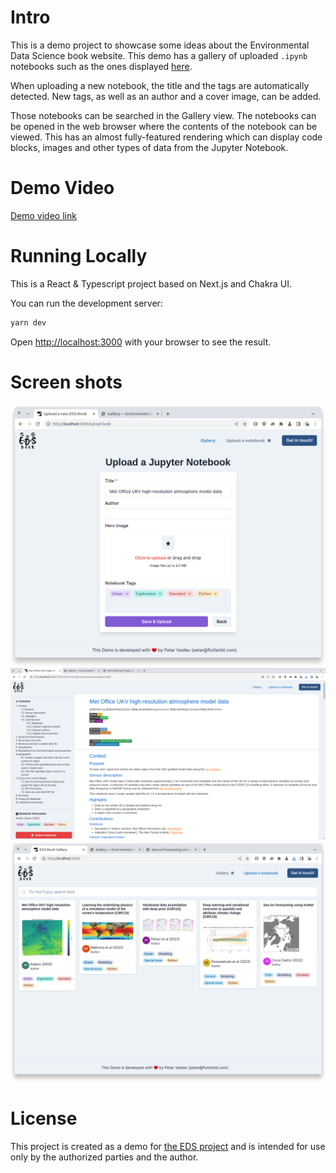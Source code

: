 # Intro

This is a demo project to showcase some ideas about the Environmental Data Science book website. This demo has a gallery of uploaded `.ipynb` notebooks such as the ones displayed [here](https://edsbook.org/notebooks/gallery).

When uploading a new notebook, the title and the tags are automatically detected. New tags, as well as an author and a cover image, can be added.

Those notebooks can be searched in the Gallery view. The notebooks can be opened in the web browser where the contents of the notebook can be viewed. This has an almost fully-featured rendering which can display code blocks, images and other types of data from the Jupyter Notebook.

# Demo Video

[Demo video link](https://drive.google.com/file/d/1No8AYOyGmT_n172VfE8OlNziceXKHNtt/view?usp=sharing)

# Running Locally

This is a React & Typescript project based on Next.js and Chakra UI.

You can run the development server:

```bash
yarn dev
```

Open [http://localhost:3000](http://localhost:3000) with your browser to see the result.

# Screen shots

![Alt text](screenshots/upload.png)
![Alt text](screenshots/notebook.png)
![Alt text](screenshots/gallery.png)

# License

This project is created as a demo for [the EDS project](https://edsbook.org/) and is intended for use only by the authorized parties and the author.
